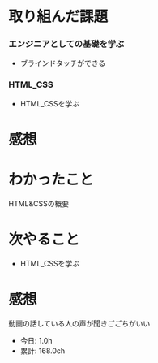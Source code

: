 # 取り組んだ課題
### エンジニアとしての基礎を学ぶ
* ブラインドタッチができる
### HTML_CSS
* HTML_CSSを学ぶ
# 感想
# わかったこと
HTML&CSSの概要
# 次やること
* HTML_CSSを学ぶ
# 感想
動画の話している人の声が聞きごごちがいい
* 今日: 1.0h
* 累計: 168.0ch
